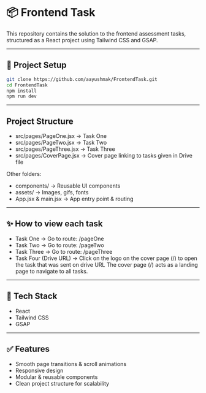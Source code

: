# 📦 Frontend Task

This repository contains the solution to the frontend assessment tasks, structured as a React project using Tailwind CSS and GSAP.

---

## 🚀 **Project Setup**

```bash
git clone https://github.com/aayushmak/FrontendTask.git
cd FrontendTask
npm install
npm run dev

```
---

## Project Structure
- src/pages/PageOne.jsx → Task One
- src/pages/PageTwo.jsx → Task Two
- src/pages/PageThree.jsx → Task Three
- src/pages/CoverPage.jsx → Cover page linking to tasks given in Drive file

Other folders:
- components/ → Reusable UI components
- assets/ → Images, gifs, fonts
- App.jsx & main.jsx → App entry point & routing

---

## ✨ How to view each task
- Task One → Go to route: /pageOne
- Task Two → Go to route: /pageTwo
- Task Three → Go to route: /pageThree
- Task Four (Drive URL) → Click on the logo on the cover page (/) to  open the task that was sent on drive URL
The cover page (/) acts as a landing page to navigate to all tasks.

---

## 🎨 Tech Stack
- React
- Tailwind CSS
- GSAP

---

## ✅ Features
- Smooth page transitions & scroll animations
- Responsive design
- Modular & reusable components
- Clean project structure for scalability